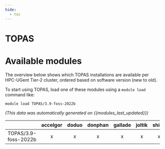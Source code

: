 ```yaml
---
hide:
  - toc
---
```


TOPAS
=====

# Available modules


The overview below shows which TOPAS installations are available per HPC-UGent Tier-2 cluster, ordered based on software version (new to old).

To start using TOPAS, load one of these modules using a `module load` command like:

```shell
module load TOPAS/3.9-foss-2022b
```

*(This data was automatically generated on {{modules_last_updated}})*  

| |accelgor|doduo|donphan|gallade|joltik|shinx|skitty|
| :---: | :---: | :---: | :---: | :---: | :---: | :---: | :---: |
|TOPAS/3.9-foss-2022b|x|x|x|x|x|x|x|
